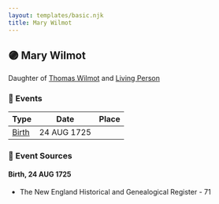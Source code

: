 ```yaml
---
layout: templates/basic.njk
title: Mary Wilmot
---
```

## 🟣 Mary Wilmot

Daughter of [Thomas Wilmot](/people/3/36930663) and [Living Person](/people/6/642264)

### 📆 Events

Type | Date | Place
------ | ------ | ------
[Birth](#event-b7dab85b-7a72-4cc4-824b-10ce56ba34d5) | 24 AUG 1725 |

### 📰 Event Sources

#### <a id="event-b7dab85b-7a72-4cc4-824b-10ce56ba34d5"></a> Birth, 24 AUG 1725
* The New England Historical and Genealogical Register  - 71